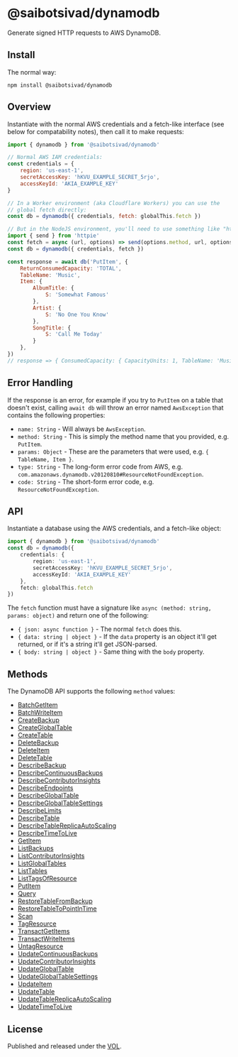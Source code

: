 # @saibotsivad/dynamodb

Generate signed HTTP requests to AWS DynamoDB.

## Install

The normal way:

```shell
npm install @saibotsivad/dynamodb
```

## Overview

Instantiate with the normal AWS credentials and a fetch-like interface (see below for compatability notes), then call it to make requests:

```js
import { dynamodb } from '@saibotsivad/dynamodb'

// Normal AWS IAM credentials:
const credentials = {
	region: 'us-east-1',
	secretAccessKey: 'hKVU_EXAMPLE_SECRET_5rjo',
	accessKeyId: 'AKIA_EXAMPLE_KEY'
}

// In a Worker environment (aka Cloudflare Workers) you can use the
// global fetch directly:
const db = dynamodb({ credentials, fetch: globalThis.fetch })

// But in the NodeJS environment, you'll need to use something like "httpie":
import { send } from 'httpie'
const fetch = async (url, options) => send(options.method, url, options)
const db = dynamodb({ credentials, fetch })

const response = await db('PutItem', {
	ReturnConsumedCapacity: 'TOTAL',
	TableName: 'Music',
	Item: {
		AlbumTitle: {
			S: 'Somewhat Famous'
		},
		Artist: {
			S: 'No One You Know'
		},
		SongTitle: {
			S: 'Call Me Today'
		}
	},
})
// response => { ConsumedCapacity: { CapacityUnits: 1, TableName: 'Music' } }
```

## Error Handling

If the response is an error, for example if you try to `PutItem` on a table that doesn't exist, calling `await db` will throw an error named `AwsException` that contains the following properties:

- `name: String` - Will always be `AwsException`.
- `method: String` - This is simply the method name that you provided, e.g. `PutItem`.
- `params: Object` - These are the parameters that were used, e.g. `{ TableName, Item }`.
- `type: String` - The long-form error code from AWS, e.g. `com.amazonaws.dynamodb.v20120810#ResourceNotFoundException`.
- `code: String` - The short-form error code, e.g. `ResourceNotFoundException`.

## API

Instantiate a database using the AWS credentials, and a fetch-like object:

```ts
import { dynamodb } from '@saibotsivad/dynamodb'
const db = dynamodb({
	credentials: {
		region: 'us-east-1',
		secretAccessKey: 'hKVU_EXAMPLE_SECRET_5rjo',
		accessKeyId: 'AKIA_EXAMPLE_KEY'
	},
	fetch: globalThis.fetch
})
```

The `fetch` function must have a signature like `async (method: string, params: object)` and return one of the following:

- `{ json: async function }` - The normal `fetch` does this.
- `{ data: string | object }` - If the `data` property is an object it'll get returned, or if it's a string it'll get JSON-parsed.
- `{ body: string | object }` - Same thing with the `body` property.

## Methods

The DynamoDB API supports the following `method` values:

* [BatchGetItem](https://docs.aws.amazon.com/AWSJavaScriptSDK/latest/AWS/DynamoDB.html#batchGetItem-property)
* [BatchWriteItem](https://docs.aws.amazon.com/AWSJavaScriptSDK/latest/AWS/DynamoDB.html#batchWriteItem-property)
* [CreateBackup](https://docs.aws.amazon.com/AWSJavaScriptSDK/latest/AWS/DynamoDB.html#createBackup-property)
* [CreateGlobalTable](https://docs.aws.amazon.com/AWSJavaScriptSDK/latest/AWS/DynamoDB.html#createGlobalTable-property)
* [CreateTable](https://docs.aws.amazon.com/AWSJavaScriptSDK/latest/AWS/DynamoDB.html#createTable-property)
* [DeleteBackup](https://docs.aws.amazon.com/AWSJavaScriptSDK/latest/AWS/DynamoDB.html#deleteBackup-property)
* [DeleteItem](https://docs.aws.amazon.com/AWSJavaScriptSDK/latest/AWS/DynamoDB.html#deleteItem-property)
* [DeleteTable](https://docs.aws.amazon.com/AWSJavaScriptSDK/latest/AWS/DynamoDB.html#deleteTable-property)
* [DescribeBackup](https://docs.aws.amazon.com/AWSJavaScriptSDK/latest/AWS/DynamoDB.html#describeBackup-property)
* [DescribeContinuousBackups](https://docs.aws.amazon.com/AWSJavaScriptSDK/latest/AWS/DynamoDB.html#describeContinuousBackups-property)
* [DescribeContributorInsights](https://docs.aws.amazon.com/AWSJavaScriptSDK/latest/AWS/DynamoDB.html#describeContributorInsights-property)
* [DescribeEndpoints](https://docs.aws.amazon.com/AWSJavaScriptSDK/latest/AWS/DynamoDB.html#describeEndpoints-property)
* [DescribeGlobalTable](https://docs.aws.amazon.com/AWSJavaScriptSDK/latest/AWS/DynamoDB.html#describeGlobalTable-property)
* [DescribeGlobalTableSettings](https://docs.aws.amazon.com/AWSJavaScriptSDK/latest/AWS/DynamoDB.html#describeGlobalTableSettings-property)
* [DescribeLimits](https://docs.aws.amazon.com/AWSJavaScriptSDK/latest/AWS/DynamoDB.html#describeLimits-property)
* [DescribeTable](https://docs.aws.amazon.com/AWSJavaScriptSDK/latest/AWS/DynamoDB.html#describeTable-property)
* [DescribeTableReplicaAutoScaling](https://docs.aws.amazon.com/AWSJavaScriptSDK/latest/AWS/DynamoDB.html#describeTableReplicaAutoScaling-property)
* [DescribeTimeToLive](https://docs.aws.amazon.com/AWSJavaScriptSDK/latest/AWS/DynamoDB.html#describeTimeToLive-property)
* [GetItem](https://docs.aws.amazon.com/AWSJavaScriptSDK/latest/AWS/DynamoDB.html#getItem-property)
* [ListBackups](https://docs.aws.amazon.com/AWSJavaScriptSDK/latest/AWS/DynamoDB.html#listBackups-property)
* [ListContributorInsights](https://docs.aws.amazon.com/AWSJavaScriptSDK/latest/AWS/DynamoDB.html#listContributorInsights-property)
* [ListGlobalTables](https://docs.aws.amazon.com/AWSJavaScriptSDK/latest/AWS/DynamoDB.html#listGlobalTables-property)
* [ListTables](https://docs.aws.amazon.com/AWSJavaScriptSDK/latest/AWS/DynamoDB.html#listTables-property)
* [ListTagsOfResource](https://docs.aws.amazon.com/AWSJavaScriptSDK/latest/AWS/DynamoDB.html#listTagsOfResource-property)
* [PutItem](https://docs.aws.amazon.com/AWSJavaScriptSDK/latest/AWS/DynamoDB.html#putItem-property)
* [Query](https://docs.aws.amazon.com/AWSJavaScriptSDK/latest/AWS/DynamoDB.html#query-property)
* [RestoreTableFromBackup](https://docs.aws.amazon.com/AWSJavaScriptSDK/latest/AWS/DynamoDB.html#restoreTableFromBackup-property)
* [RestoreTableToPointInTime](https://docs.aws.amazon.com/AWSJavaScriptSDK/latest/AWS/DynamoDB.html#restoreTableToPointInTime-property)
* [Scan](https://docs.aws.amazon.com/AWSJavaScriptSDK/latest/AWS/DynamoDB.html#scan-property)
* [TagResource](https://docs.aws.amazon.com/AWSJavaScriptSDK/latest/AWS/DynamoDB.html#tagResource-property)
* [TransactGetItems](https://docs.aws.amazon.com/AWSJavaScriptSDK/latest/AWS/DynamoDB.html#transactGetItems-property)
* [TransactWriteItems](https://docs.aws.amazon.com/AWSJavaScriptSDK/latest/AWS/DynamoDB.html#transactWriteItems-property)
* [UntagResource](https://docs.aws.amazon.com/AWSJavaScriptSDK/latest/AWS/DynamoDB.html#untagResource-property)
* [UpdateContinuousBackups](https://docs.aws.amazon.com/AWSJavaScriptSDK/latest/AWS/DynamoDB.html#updateContinuousBackups-property)
* [UpdateContributorInsights](https://docs.aws.amazon.com/AWSJavaScriptSDK/latest/AWS/DynamoDB.html#updateContributorInsights-property)
* [UpdateGlobalTable](https://docs.aws.amazon.com/AWSJavaScriptSDK/latest/AWS/DynamoDB.html#updateGlobalTable-property)
* [UpdateGlobalTableSettings](https://docs.aws.amazon.com/AWSJavaScriptSDK/latest/AWS/DynamoDB.html#updateGlobalTableSettings-property)
* [UpdateItem](https://docs.aws.amazon.com/AWSJavaScriptSDK/latest/AWS/DynamoDB.html#updateItem-property)
* [UpdateTable](https://docs.aws.amazon.com/AWSJavaScriptSDK/latest/AWS/DynamoDB.html#updateTable-property)
* [UpdateTableReplicaAutoScaling](https://docs.aws.amazon.com/AWSJavaScriptSDK/latest/AWS/DynamoDB.html#updateTableReplicaAutoScaling-property)
* [UpdateTimeToLive](https://docs.aws.amazon.com/AWSJavaScriptSDK/latest/AWS/DynamoDB.html#updateTimeToLive-property)

## License

Published and released under the [VOL](http://veryopenlicense.com).
